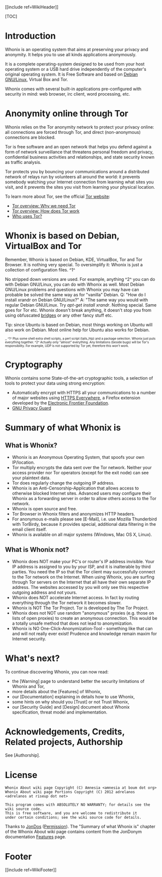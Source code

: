 [[include ref=WikiHeader]]

[TOC]

<!--
Copyright:

   Whonix About wiki page Copyright (C) Amnesia <amnesia at boum dot org>
   Whonix About wiki page Portions Copyright (C) 2012 adrelanos <adrelanos at riseup dot net>
   
   This program is free software; you can redistribute it and/or modify
   it under the terms of the GNU General Public License as published by
   the Free Software Foundation; either version 3 of the License, or
   (at your option) any later version.
		 
   This program is distributed in the hope that it will be useful,
   but WITHOUT ANY WARRANTY; without even the implied warranty of
   MERCHANTABILITY or FITNESS FOR A PARTICULAR PURPOSE.  See the
   GNU General Public License for more details.
	  
   You should have received a copy of the GNU General Public License
   along with this program; if not, write to:

	Free Software Foundation, Inc. 
	51 Franklin St, Fifth Floor
	Boston, MA 02110-1301, USA.

On Debian GNU/Linux systems, the complete text of the GNU General Public
License can be found in the /usr/share/common-licenses' directory.

The complete text of the GNU General Public License can also be found online on gnu.org <https://www.gnu.org/licenses/gpl.html>, in Whonix virtual machine images in /usr/share/common-licenses/GPL-3 file or in Whonix wiki on <https://sourceforge.net/p/whonix/wiki/GPLv3/>.
-->

<!--
This wiki page is a fork of the Tails About page, from this exact source <http://git.immerda.ch/?p=amnesia.git;a=blob;f=wiki/src/about.mdwn;hb=9ff23c529b206f6f3d637257f8f1f2aa434f3d27>.
-->

# Introduction #
Whonix is an operating system that aims at preserving your privacy and anonymity. It helps you to use all kinds applications anonymously.

It is a complete operating-system designed to be used from your host operating system or a USB hard drive independently of the computer's original operating system. It is Free Software and based on [Debian GNU/Linux](http://www.debian.org/), Virtual Box and Tor.

Whonix comes with several built-in applications pre-configured with security in mind: web browser, irc client, word processing, etc.

Anonymity online through Tor
============================
Whonix relies on the Tor anonymity network to protect your privacy online: all connections are forced through Tor, and direct (non-anonymous) connections are blocked.

Tor is free software and an open network that helps you defend against a form of network surveillance that threatens personal freedom and privacy, confidential business activities and relationships, and state security known as traffic analysis.

Tor protects you by bouncing your communications around a distributed network of relays run by volunteers all around the world: it prevents somebody watching your Internet connection from learning what sites you visit, and it prevents the sites you visit from learning your physical location.

To learn more about Tor, see the official [Tor website](https://www.torproject.org/):

- [Tor overview: Why we need Tor](https://www.torproject.org/about/overview.html.en#whyweneedtor)
- [Tor overview: How does Tor work](https://www.torproject.org/about/overview.html.en#thesolution)
- [Who uses Tor?](https://www.torproject.org/about/torusers.html.en)

# Whonix is based on Debian, VirtualBox and Tor #
Remember, Whonix is based on Debian, KDE, VirtualBox, Tor and Tor Browser. It is nothing very special. To oversimplify it: Whonix is just a collection of configuration files. ^1^

No stripped down versions are used. For example, anything ^2^ you can do with Debian GNU/Linux, you can do with Whonix as well. Most Debian GNU/Linux problems and questions with Whonix you may have can probable be solved the same way as for "vanilla" Debian. Q: "How do I install xrandr on Debian GNU/Linux?" A: "The same way you would with regular Debian GNU/Linux. Try *apt-get install xrandr*. Nothing special. Same goes for Tor etc. Whonix doesn't break anything, it doesn't stop you from using obfuscated [bridges](https://sourceforge.net/p/whonix/wiki/Bridges/) or any other fancy stuff etc.

Tip: since Ubuntu is based on Debian, most things working on Ubuntu will also work on Debian. Most online help for Ubuntu also works for Debian.

<font size="-3">
,,
^1^ Plus some shell extra shell scripts, a perl script (tails_htp) and a package selection. Whonix just puts everything together.
^2^ Actually only "almost" everything. Any limitations (beside bugs) will be Tor's responsibility. For example, UDP is not supported by Tor yet, therefore this won't work.
</font>

Cryptography
============

<a id="cryptography"></a>

Whonix contains some State-of-the-art cryptographic tools, a selection of tools to protect your data using strong encryption:

* Automatically encrypt with HTTPS all your communications to a number of major websites using [HTTPS Everywhere](https://www.eff.org/https-everywhere), a Firefox extension developed by the [Electronic Frontier Foundation](https://www.eff.org).
* [GNU Privacy Guard](https://en.wikipedia.org/wiki/GNU_Privacy_Guard)

# Summary of what Whonix is #
## What is Whonix? ##
* Whonix is an Anonymous Operating System, that spoofs your own IP/location.
* Tor multiply encrypts the data sent over the Tor network. Neither your access provider nor Tor operators (except for the exit node) can see your plaintext data.
* Tor does regularly change the outgoing IP address.
* Whonix is an Anti-Censorship-Application that allows access to otherwise blocked Internet sites. Advanced users may configure their Whonix as a forwarding server in order to allow others access to the Tor network.
* Whonix is open source and free.
* Tor Browser in Whonix filters and anonymizes HTTP headers.
* For anonymous e-mails please see [E-Mail], i.e. use Mozilla Thunderbird with TorBirdy, because it provides special, additional data filtering in the email client itself.
* Whonix is available on all major systems (Windows, Mac OS X, Linux).

## What is Whonix not? ##
* Whonix does NOT make your PC's or router's IP address invisible. Your IP address is assigned to you by your ISP, and it is inalterable by third parties. You need the IP so that the Tor client may successfully connect to the Tor network on the Internet. When using Whonix, you are surfing through Tor servers on the Internet that all have their own separate IP address. The websites accessed by you will only see this respective outgoing address and not yours.
* Whonix does NOT accelerate Internet access. In fact by routing everything through the Tor network it becomes slower.
* Whonix is NOT The Tor Project. Tor is developed by The Tor Project.
* Whonix does not NOT use random "anonymous" proxies (e.g. those on lists of open proxies) to create an anonymous connection. This would be a totally unsafe method that does not lead to anonymization.
* Whonix is NO One-Click-Anonymization-Tool - something like that can and will not really ever exist! Prudence and knowledge remain maxim for Internet security.

What's next?
============

To continue discovering Whonix, you can now read:

  - the [Warning] page to understand better the security limitations of Whonix and Tor,
  - more details about the [Features] of Whonix,
  - our [Documentation] explaining in details how to use Whonix,
  - some hints on why should you [Trust] or not Trust Whonix,
  - our [Security Guide] and [Design] document about Whonix specification, threat model and implementation.

Acknowledgements, Credits, Related projects, Authorship
==============================================
See [Authorship].

# License #
    Whonix About wiki page Copyright (C) Amnesia <amnesia at boum dot org>
    Whonix About wiki page Portions Copyright (C) 2012 adrelanos <adrelanos at riseup dot net>
    
    This program comes with ABSOLUTELY NO WARRANTY; for details see the wiki source code.
    This is free software, and you are welcome to redistribute it
    under certain conditions; see the wiki source code for details.

Thanks to [JonDos](https://anonymous-proxy-servers.net/) ([Permission](https://anonymous-proxy-servers.net/forum/viewtopic.php?p=31220&sid=ac8a6ca16eb768b3322be30b20375c97#p31220)). The "Summary of what Whonix is" chapter of the Whonix About wiki page contains content from the JonDonym documentation [Features](https://anonymous-proxy-servers.net/en/help/about.html) page.

# Footer #
[[include ref=WikiFooter]]